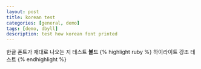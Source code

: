 ```yaml
---
layout: post
title: korean test
categories: [general, demo]
tags: [demo, dbyll]
description: test how korean font printed
---
```

한글 폰트가 재대로 나오는 지 테스트 **볼드** 
{% highlight ruby %}
하이라이트 강조
    테스트
{% endhighlight %}